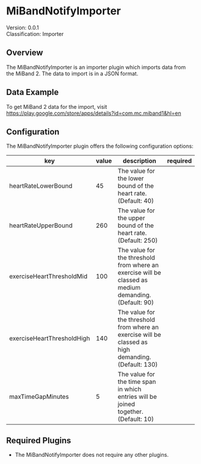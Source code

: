 # MiBandNotifyImporter
Version: 0.0.1  
Classification: Importer

Overview
-----
The MiBandNotifyImporter is an importer plugin which imports data from the MiBand 2. The data to import is in a JSON format. 

Data Example
-----
To get MiBand 2 data for the import, visit https://play.google.com/store/apps/details?id=com.mc.miband1&hl=en

Configuration
-----
The MiBandNotifyImporter plugin offers the following configuration options:

| key  | value | description | required |
| ------------- | ------------- |  ------------- | ------------- |
| heartRateLowerBound | 45 | The value for the lower bound of the heart rate. (Default: 40) | 
| heartRateUpperBound | 260 | The value for the upper bound of the heart rate. (Default: 250) | 
| exerciseHeartThresholdMid | 100 | The value for the threshold from where an exercise will be classed as medium demanding. (Default: 90) | 
| exerciseHeartThresholdHigh | 140 | The value for the threshold from where an exercise will be classed as high demanding. (Default: 130) | 
| maxTimeGapMinutes | 5 | The value for the time span in which entries will be joined together. (Default: 10) | 

Required Plugins
-----
 - The MiBandNotifyImporter does not require any other plugins.